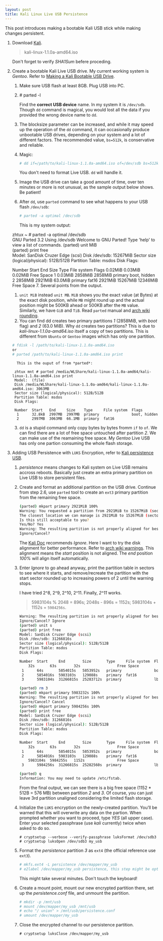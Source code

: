```yaml
---
layout: post
title: Kali Linux Live USB Persistence
---
```


This post introduces making a bootable Kali USB stick while making changes persistent.

1. Download [Kali][1].

   >kali-linux-1.1.0a-amd64.iso

   Don't forget to verify *SHA1Sum* befere proceding.
2. Create a bootable Kali Live USB drive. My current working system is *Gentoo*. Refer to [Making a Kali Bootable USB Drive][2].
   1. Make sure USB flash at least 8GB. Plug USB into PC.
   2. \# parted -l

      Find the **correct USB device** name. In my system it is `/dev/sdb`. Though `dd` command is magical, you would lost all the data if you provided the wrong device name to `dd`.
   3. The blocksize parameter can be increased, and while it may speed up the operation of the `dd` command, it can occasionally produce unbootable USB drives, depending on your system and a lot of different factors. The recommended value, `bs=512k`, is conservative and reliable.
   4. Magic:
    
      ```bash
      # dd if=/path/to/kali-linux-1.1.0a-amd64.iso of=/dev/sdb bs=512k
      ```

      You don't need to format Live USB. `dd` will handle it.
   5. Image the USB drive can take a good amount of time, over ten minutes or more is not unusual, as the sample output below shows. Be patient!
   6. After `dd`, use `parted` command to see what happens to your USB flash `/dev/sdb`:

      ```bash
      # parted -a optimal /dev/sdb
      ```

      This is my system output:

	 zhtux ~ # parted -a optimal /dev/sdb                                      
	 GNU Parted 3.2
	 Using /dev/sdb
	 Welcome to GNU Parted! Type 'help' to view a list of commands.
	 (parted) unit MiB                                                         
	 (parted) print free                                                       
	 Model: SanDisk Cruzer Edge (scsi)
	 Disk /dev/sdb: 15267MiB
	 Sector size (logical/physical): 512B/512B
	 Partition Table: msdos
	 Disk Flags: 

	 Number  Start    End       Size      Type     File system  Flags
		 0.02MiB  0.03MiB   0.02MiB            Free Space
	  1      0.03MiB  2858MiB   2858MiB   primary               boot, hidden
	  2      2858MiB  2921MiB   63.0MiB   primary  fat16
		 2921MiB  15267MiB  12346MiB           Free Space
   7. Several points from the output.
      1. `unit MiB` instead `unit MB`. `MiB` shows you the exact value (at Bytes) at the exact disk position, while `MB` might round up and the actual position might be 500KB ahead or 500KB after the `MB` value. Similarly, we have `GiB` and `TiB`. Read `parted` manual and [arch wiki rounding][3].
      2. You can find dd creates two primary partitions *1* (2858MiB, with *boot* flag) and *2* (63.0 MiB). Why `dd` creates two partitions? This is due to *kali-linux-1.1.0a-amd64.iso* itself a copy of two partitions. This is different from `Ubuntu` or `Gentoo` images which has only one partition.

	 ```bash
	 # fdisk -l /path/to/kali-linux-1.1.0a-amd64.iso
	 or
	 # parted /path/to/kali-linux-1.1.0a-amd64.iso print
	 ```

         This is the ouput of from *parted*:

	    zhtux mnt # parted /media/WLShare/kali-linux-1.1.0a-amd64/kali-linux-1.1.0a-amd64.iso print
	    Model:  (file)
	    Disk /media/WLShare/kali-linux-1.1.0a-amd64/kali-linux-1.1.0a-amd64.iso: 3063MB
	    Sector size (logical/physical): 512B/512B
	    Partition Table: msdos
	    Disk Flags: 

	    Number  Start   End     Size    Type     File system  Flags
	     1      32.8kB  2997MB  2997MB  primary               boot, hidden
	     2      2997MB  3063MB  66.1MB  primary  fat16
      3. `dd` is a stupid command only copy bytes by bytes fromm `if` to `of`. We can find there are a lot of free space untouched after partition *2*. We can make use of the reamaining free space. My *Gentoo* Live USB has only one partion consuming the whole flash storage.
3. Adding USB Persistence with `LUKS` Encryption, refer to [Kali persistence USB][4].
   1. *persistence* means changes to Kali system on Live USB remains accross reboots. Basically just create an extra primary partition on Live USB to store persistent files.
   2. Create and format an additional partition on the USB drive. Continue from step 2.6, use `parted` tool to create an `ext3` primary partition from the remaining free space.

      ```bash
      (parted) mkpart primary 2921MiB 100%
      Warning: You requested a partition from 2921MiB to 15267MiB (sectors 5982208..31266815).
      The closest location we can manage is 2921MiB to 15267MiB (sectors 5983104..31266815).
      Is this still acceptable to you?
      Yes/No? Yes                                                               
      Warning: The resulting partition is not properly aligned for best performance.
      Ignore/Cancel?
      ```

      The [Kali Doc][4] recommends *Ignore*. Here I want to try the disk alignment for better performance. Refer to [arch wiki warnings][5]. This alignment means the *start* position is not aligned. The *end* position *100%* will align itself automatically.
   3. Enter *Ignore* to go ahead anyway, print the partition table in sectors to see where it starts, and remove/recreate the partition with the start sector rounded up to increasing powers of 2 until the warning stops.

      I have tried  2^8, 2^9, 2^10, 2^11. Finally, *2^11* works.

      >5983104s % 2048 = 896s; 2048s - 896s = 1152s; 5983104s + 1152s = `5984256s`.

      ```bash
      Warning: The resulting partition is not properly aligned for best performance.
      Ignore/Cancel? Ignore                                                     
      (parted) unit s                                                           
      (parted) print free                                                       
      Model: SanDisk Cruzer Edge (scsi)
      Disk /dev/sdb: 31266816s
      Sector size (logical/physical): 512B/512B
      Partition Table: msdos
      Disk Flags: 

      Number  Start     End        Size       Type     File system  Flags
	      32s       63s        32s                 Free Space
       1      64s       5854015s   5853952s   primary               boot, hidden
       2      5854016s  5983103s   129088s    primary  fat16
       3      5983104s  31266815s  25283712s  primary               lba

      (parted) rm 3                                                             
      (parted) mkpart primary 5983232s 100%                   
      Warning: The resulting partition is not properly aligned for best performance.
      Ignore/Cancel? Cancel                                                     
      (parted) mkpart primary 5984256s 100%                                     
      (parted) print free                                                       
      Model: SanDisk Cruzer Edge (scsi)
      Disk /dev/sdb: 31266816s
      Sector size (logical/physical): 512B/512B
      Partition Table: msdos
      Disk Flags: 

      Number  Start     End        Size       Type     File system  Flags
	      32s       63s        32s                 Free Space
       1      64s       5854015s   5853952s   primary               boot, hidden
       2      5854016s  5983103s   129088s    primary  fat16
	      5983104s  5984255s   1152s               Free Space
       3      5984256s  31266815s  25282560s  primary               lba

      (parted) q                                                                
      Information: You may need to update /etc/fstab.
      ```
      
      From the final output, we can see there is a big free space (1152 * 512B = 576 MB) between partition *2* and *3*. Of course, you can just leave 3rd partition unaligned considering the limited flash storage.
   4. Initialize the `LUKS` encryption on the newly-created partition. You’ll be warned that this will overwrite any data on the partion. When prompted whether you want to proceed, type *YES* (all upper case). Enter your selected passphrase (use *kali* currently) twice when asked to do so.

      ```
      # cryptsetup --verbose --verify-passphrase luksFormat /dev/sdb3
      # cryptsetup luksOpen /dev/sdb3 my_usb
      ```
      
   4. Format the *persistence* partition *3* as `ext4` (the official reference use `ext3`).

      ```bash
      # mkfs.ext4 -L persistence /dev/mapper/my_usb
      # e2label /dev/mapper/my_usb persistence, this step might be optional.
      ```
      
      This might take several minutes. Don't touch the keyboard!
   5. Create a mount point, mount our new encrypted partition there, set up the *persistence.conf* file, and unmount the partition.

      ```bash
      # mkdir -p /mnt/usb
      # mount /dev/mapper/my_usb /mnt/usb
      # echo "/ union" > /mnt/usb/persistence.conf
      # umount /dev/mapper/my_usb
      ```
      
   6. Close the encrypted channel to our persistence partition.

      ```
      # cryptsetup luksClose /dev/mapper/my_usb
      ```

[1]:https://www.kali.org/downloads/
[2]:http://docs.kali.org/downloading/kali-linux-live-usb-install
[3]:https://wiki.archlinux.org/index.php/GNU_Parted#Rounding
[4]:http://docs.kali.org/downloading/kali-linux-live-usb-persistence
[5]:https://wiki.archlinux.org/index.php/GNU_Parted#Warnings
